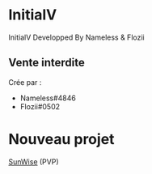 # InitialV
 InitialV Developped By Nameless & Flozii

## Vente interdite

 Crée par :
 - Nameless#4846
 - Flozii#0502

# Nouveau projet
 [SunWise](https://discord.gg/K5tKtXpg7P) (PVP)
